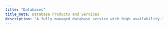 ```yaml
---
title: "Databases"
title_meta: Database Products and Services
description: "A fully managed database service with high availability."
---
```

